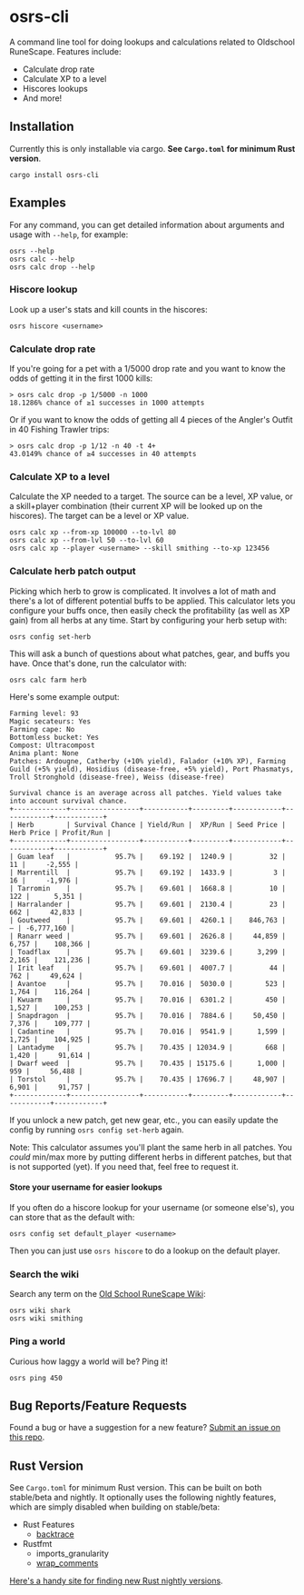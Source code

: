 # osrs-cli

A command line tool for doing lookups and calculations related to Oldschool RuneScape. Features include:

- Calculate drop rate
- Calculate XP to a level
- Hiscores lookups
- And more!

## Installation

Currently this is only installable via cargo. **See `Cargo.toml` for minimum Rust version**.

```
cargo install osrs-cli
```

## Examples

For any command, you can get detailed information about arguments and usage with `--help`, for example:

```
osrs --help
osrs calc --help
osrs calc drop --help
```

### Hiscore lookup

Look up a user's stats and kill counts in the hiscores:

```
osrs hiscore <username>
```

### Calculate drop rate

If you're going for a pet with a 1/5000 drop rate and you want to know the odds of getting it in the first 1000 kills:

```
> osrs calc drop -p 1/5000 -n 1000
18.1286% chance of ≥1 successes in 1000 attempts
```

Or if you want to know the odds of getting all 4 pieces of the Angler's Outfit in 40 Fishing Trawler trips:

```
> osrs calc drop -p 1/12 -n 40 -t 4+
43.0149% chance of ≥4 successes in 40 attempts
```

### Calculate XP to a level

Calculate the XP needed to a target. The source can be a level, XP value, or a skill+player combination (their current XP will be looked up on the hiscores). The target can be a level or XP value.

```
osrs calc xp --from-xp 100000 --to-lvl 80
osrs calc xp --from-lvl 50 --to-lvl 60
osrs calc xp --player <username> --skill smithing --to-xp 123456
```

### Calculate herb patch output

Picking which herb to grow is complicated. It involves a lot of math and there's a lot of different potential buffs to be applied. This calculator lets you configure your buffs once, then easily check the profitability (as well as XP gain) from all herbs at any time. Start by configuring your herb setup with:

```
osrs config set-herb
```

This will ask a bunch of questions about what patches, gear, and buffs you have. Once that's done, run the calculator with:

```
osrs calc farm herb
```

Here's some example output:

```
Farming level: 93
Magic secateurs: Yes
Farming cape: No
Bottomless bucket: Yes
Compost: Ultracompost
Anima plant: None
Patches: Ardougne, Catherby (+10% yield), Falador (+10% XP), Farming Guild (+5% yield), Hosidius (disease-free, +5% yield), Port Phasmatys, Troll Stronghold (disease-free), Weiss (disease-free)

Survival chance is an average across all patches. Yield values take into account survival chance.
+-------------+-----------------+-----------+---------+------------+------------+------------+
| Herb        | Survival Chance | Yield/Run |  XP/Run | Seed Price | Herb Price | Profit/Run |
+-------------+-----------------+-----------+---------+------------+------------+------------+
| Guam leaf   |           95.7% |    69.192 |  1240.9 |         32 |         11 |     -2,555 |
| Marrentill  |           95.7% |    69.192 |  1433.9 |          3 |         16 |     -1,976 |
| Tarromin    |           95.7% |    69.601 |  1668.8 |         10 |        122 |      5,351 |
| Harralander |           95.7% |    69.601 |  2130.4 |         23 |        662 |     42,833 |
| Goutweed    |           95.7% |    69.601 |  4260.1 |    846,763 |          — | -6,777,160 |
| Ranarr weed |           95.7% |    69.601 |  2626.8 |     44,859 |      6,757 |    108,366 |
| Toadflax    |           95.7% |    69.601 |  3239.6 |      3,299 |      2,165 |    121,236 |
| Irit leaf   |           95.7% |    69.601 |  4007.7 |         44 |        762 |     49,624 |
| Avantoe     |           95.7% |    70.016 |  5030.0 |        523 |      1,764 |    116,264 |
| Kwuarm      |           95.7% |    70.016 |  6301.2 |        450 |      1,527 |    100,253 |
| Snapdragon  |           95.7% |    70.016 |  7884.6 |     50,450 |      7,376 |    109,777 |
| Cadantine   |           95.7% |    70.016 |  9541.9 |      1,599 |      1,725 |    104,925 |
| Lantadyme   |           95.7% |    70.435 | 12034.9 |        668 |      1,420 |     91,614 |
| Dwarf weed  |           95.7% |    70.435 | 15175.6 |      1,000 |        959 |     56,488 |
| Torstol     |           95.7% |    70.435 | 17696.7 |     48,907 |      6,901 |     91,757 |
+-------------+-----------------+-----------+---------+------------+------------+------------+
```

If you unlock a new patch, get new gear, etc., you can easily update the config by running `osrs config set-herb` again.

Note: This calculator assumes you'll plant the same herb in all patches. You _could_ min/max more by putting different herbs in different patches, but that is not supported (yet). If you need that, feel free to request it.

#### Store your username for easier lookups

If you often do a hiscore lookup for your username (or someone else's), you can store that as the default with:

```
osrs config set default_player <username>
```

Then you can just use `osrs hiscore` to do a lookup on the default player.

### Search the wiki

Search any term on the [Old School RuneScape Wiki](https://oldschool.runescape.wiki/):

```
osrs wiki shark
osrs wiki smithing
```

### Ping a world

Curious how laggy a world will be? Ping it!

```
osrs ping 450
```

## Bug Reports/Feature Requests

Found a bug or have a suggestion for a new feature? [Submit an issue on this repo](https://github.com/LucasPickering/osrs-cli/issues/new).

## Rust Version

See `Cargo.toml` for minimum Rust version. This can be built on both stable/beta and nightly. It optionally uses the following nightly features, which are simply disabled when building on stable/beta:

- Rust Features
  - [backtrace](https://github.com/rust-lang/rust/issues/53487)
- Rustfmt
  - imports_granularity
  - [wrap_comments](https://github.com/rust-lang/rustfmt/issues/3347)

[Here's a handy site for finding new Rust nightly versions](https://rust-lang.github.io/rustup-components-history/).

